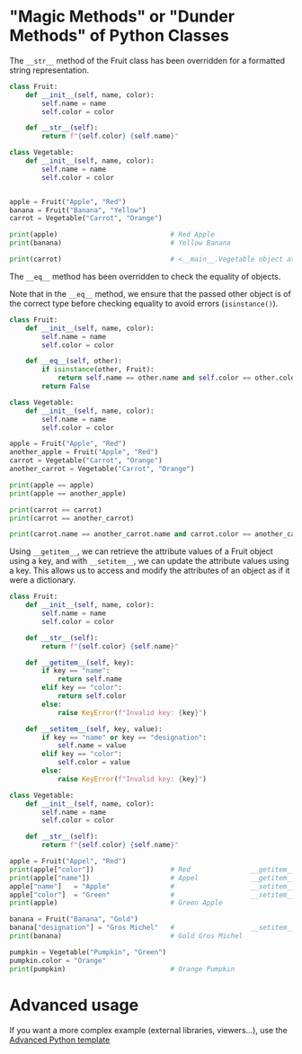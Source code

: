 # "Magic Methods" or "Dunder Methods" of Python Classes

The `__str__` method of the Fruit class has been overridden for a formatted string representation. 

```python runnable
class Fruit:
    def __init__(self, name, color):
        self.name = name
        self.color = color

    def __str__(self):
        return f"{self.color} {self.name}"

class Vegetable:
    def __init__(self, name, color):
        self.name = name
        self.color = color


apple = Fruit("Apple", "Red")
banana = Fruit("Banana", "Yellow")
carrot = Vegetable("Carrot", "Orange")

print(apple)                            # Red Apple
print(banana)                           # Yellow Banana

print(carrot)                           # <__main__.Vegetable object at 0x000000000000>
```
The `__eq__` method has been overridden to check the equality of objects.

Note that in the `__eq__` method, we ensure that the passed other object is of the correct type before checking equality to avoid errors (`isinstance()`).

```python runnable
class Fruit:
    def __init__(self, name, color):
        self.name = name
        self.color = color

    def __eq__(self, other):
        if isinstance(other, Fruit):
            return self.name == other.name and self.color == other.color
        return False

class Vegetable:
    def __init__(self, name, color):
        self.name = name
        self.color = color

apple = Fruit("Apple", "Red")
another_apple = Fruit("Apple", "Red")
carrot = Vegetable("Carrot", "Orange")
another_carrot = Vegetable("Carrot", "Orange")

print(apple == apple)                                                                 # True
print(apple == another_apple)                                                         # True

print(carrot == carrot)                                                               # True
print(carrot == another_carrot)                                                       # False

print(carrot.name == another_carrot.name and carrot.color == another_carrot.color)    # True

```
Using `__getitem__`, we can retrieve the attribute values of a Fruit object using a key, and with `__setitem__`, we can update the attribute values using a key. This allows us to access and modify the attributes of an object as if it were a dictionary.

```python runnable
class Fruit:
    def __init__(self, name, color):
        self.name = name
        self.color = color

    def __str__(self):
        return f"{self.color} {self.name}"

    def __getitem__(self, key):
        if key == "name":
            return self.name
        elif key == "color":
            return self.color
        else:
            raise KeyError(f"Invalid key: {key}")

    def __setitem__(self, key, value):
        if key == "name" or key == "designation":
            self.name = value
        elif key == "color":
            self.color = value
        else:
            raise KeyError(f"Invalid key: {key}")

class Vegetable:
    def __init__(self, name, color):
        self.name = name
        self.color = color

    def __str__(self):
        return f"{self.color} {self.name}"

apple = Fruit("Appel", "Red")
print(apple["color"])                   # Red               __getitem__
print(apple["name"])                    # Appel             __getitem__
apple["name"]   = "Apple"               #                   __setitem__
apple["color"]  = "Green"               #                   __setitem__
print(apple)                            # Green Apple

banana = Fruit("Banana", "Gold")
banana["designation"] = "Gros Michel"   #                   __setitem__
print(banana)                           # Gold Gros Michel

pumpkin = Vegetable("Pumpkin", "Green") 
pumpkin.color = "Orange"                                   
print(pumpkin)                          # Orange Pumpkin
```
# Advanced usage

If you want a more complex example (external libraries, viewers...), use the [Advanced Python template](https://tech.io/select-repo/429)
